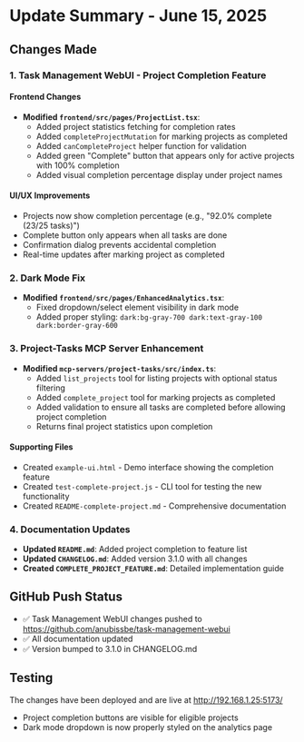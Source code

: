 # Update Summary - June 15, 2025

## Changes Made

### 1. Task Management WebUI - Project Completion Feature

#### Frontend Changes
- **Modified `frontend/src/pages/ProjectList.tsx`**:
  - Added project statistics fetching for completion rates
  - Added `completeProjectMutation` for marking projects as completed
  - Added `canCompleteProject` helper function for validation
  - Added green "Complete" button that appears only for active projects with 100% completion
  - Added visual completion percentage display under project names

#### UI/UX Improvements
- Projects now show completion percentage (e.g., "92.0% complete (23/25 tasks)")
- Complete button only appears when all tasks are done
- Confirmation dialog prevents accidental completion
- Real-time updates after marking project as completed

### 2. Dark Mode Fix
- **Modified `frontend/src/pages/EnhancedAnalytics.tsx`**:
  - Fixed dropdown/select element visibility in dark mode
  - Added proper styling: `dark:bg-gray-700 dark:text-gray-100 dark:border-gray-600`

### 3. Project-Tasks MCP Server Enhancement
- **Modified `mcp-servers/project-tasks/src/index.ts`**:
  - Added `list_projects` tool for listing projects with optional status filtering
  - Added `complete_project` tool for marking projects as completed
  - Added validation to ensure all tasks are completed before allowing project completion
  - Returns final project statistics upon completion

#### Supporting Files
- Created `example-ui.html` - Demo interface showing the completion feature
- Created `test-complete-project.js` - CLI tool for testing the new functionality
- Created `README-complete-project.md` - Comprehensive documentation

### 4. Documentation Updates
- **Updated `README.md`**: Added project completion to feature list
- **Updated `CHANGELOG.md`**: Added version 3.1.0 with all changes
- **Created `COMPLETE_PROJECT_FEATURE.md`**: Detailed implementation guide

## GitHub Push Status
- ✅ Task Management WebUI changes pushed to https://github.com/anubissbe/task-management-webui
- ✅ All documentation updated
- ✅ Version bumped to 3.1.0 in CHANGELOG.md

## Testing
The changes have been deployed and are live at http://192.168.1.25:5173/
- Project completion buttons are visible for eligible projects
- Dark mode dropdown is now properly styled on the analytics page